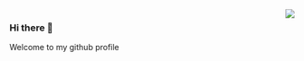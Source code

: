 <img align="right" src="https://github-readme-stats.vercel.app/api?username=zqqf16&show_icons=true&icon_color=CE1D2D&text_color=718096&bg_color=ffffff&hide_title=true" />

### Hi there 👋

Welcome to my github profile
